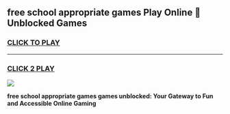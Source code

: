 
## free school appropriate games Play Online 👋 Unblocked Games
<h3>
<a href="https://news.freeplayer.one?title=free_school_appropriate_games&ref=17GH">CLICK TO PLAY</a></h3>
<hr>

<h3>
<a href="https://news.freeplayer.one?title=free_school_appropriate_games&ref=17GH">CLICK 2 PLAY</a>
  
</h3>

<a href="https://news.freeplayer.one?title=free_school_appropriate_games&ref=17GH/"><img src="https://clearcache.store/games.png"></a>


**free school appropriate games games unblocked: Your Gateway to Fun and Accessible Online Gaming**
